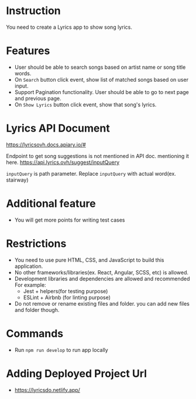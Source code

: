 # Instruction

You need to create a Lyrics app to show song lyrics.

# Features

- User should be able to search songs based on artist name or song title words.
- On `Search` button click event, show list of matched songs based on user input.
- Support Pagination functionality. User should be able to go to next page and previous page.
- On `Show Lyrics` button click event, show that song's lyrics.

# Lyrics API Document

https://lyricsovh.docs.apiary.io/#

Endpoint to get song suggestions is not mentioned in API doc. mentioning it here.
https://api.lyrics.ovh/suggest/inputQuery

`inputQuery` is path parameter. Replace `inputQuery` with actual word(ex. stairway)

# Additional feature

- You will get more points for writing test cases

# Restrictions

- You need to use pure HTML, CSS, and JavaScript to build this application.
- No other frameworks/libraries(ex. React, Angular, SCSS, etc) is allowed.
- Development libraries and dependencies are allowed and recommended
  For example:
  - Jest + helpers(for testing purpose)
  - ESLint + Airbnb (for linting purpose)
- Do not remove or rename existing files and folder. you can add new files and folder though.

# Commands

- Run `npm run develop` to run app locally



# Adding Deployed Project Url

- https://lyricsdo.netlify.app/
